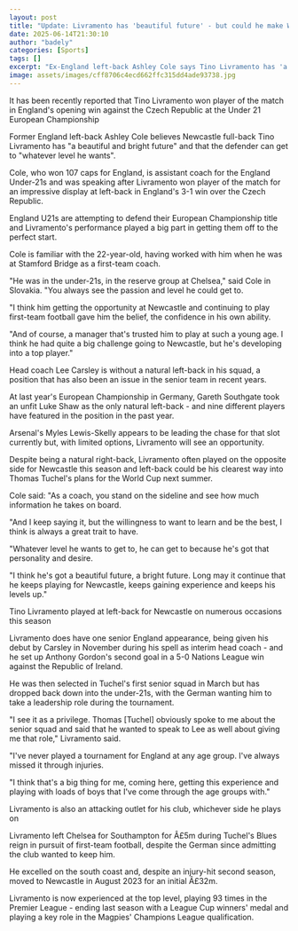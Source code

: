 ```yaml
---
layout: post
title: "Update: Livramento has 'beautiful future' - but could he make World Cup squad?"
date: 2025-06-14T21:30:10
author: "badely"
categories: [Sports]
tags: []
excerpt: "Ex-England left-back Ashley Cole says Tino Livramento has 'a beautiful and bright future' and can reach 'whatever level he wants'."
image: assets/images/cff8706c4ecd662ffc315dd4ade93738.jpg
---
```


It has been recently reported that Tino Livramento won player of the match in England's opening win against the Czech Republic at the Under 21 European Championship

Former England left-back Ashley Cole believes Newcastle full-back Tino Livramento has "a beautiful and bright future" and that the defender can get to "whatever level he wants".

Cole, who won 107 caps for England, is assistant coach for the England Under-21s and was speaking after Livramento won player of the match for an impressive display at left-back in England's 3-1 win over the Czech Republic.

England U21s are attempting to defend their European Championship title and Livramento's performance played a big part in getting them off to the perfect start.

Cole is familiar with the 22-year-old, having worked with him when he was at Stamford Bridge as a first-team coach.

"He was in the under-21s, in the reserve group at Chelsea," said Cole in Slovakia. "You always see the passion and level he could get to.

"I think him getting the opportunity at Newcastle and continuing to play first-team football gave him the belief, the confidence in his own ability.

"And of course, a manager that's trusted him to play at such a young age. I think he had quite a big challenge going to Newcastle, but he's developing into a top player." 

Head coach Lee Carsley is without a natural left-back in his squad, a position that has also been an issue in the senior team in recent years.

At last year's European Championship in Germany, Gareth Southgate took an unfit Luke Shaw as the only natural left-back - and nine different players have featured in the position in the past year.

Arsenal's Myles Lewis-Skelly appears to be leading the chase for that slot currently but, with limited options, Livramento will see an opportunity.

Despite being a natural right-back, Livramento often played on the opposite side for Newcastle this season and left-back could be his clearest way into Thomas Tuchel's plans for the World Cup next summer.

Cole said: "As a coach, you stand on the sideline and see how much information he takes on board.

"And I keep saying it, but the willingness to want to learn and be the best, I think is always a great trait to have.

"Whatever level he wants to get to, he can get to because he's got that personality and desire.

"I think he's got a beautiful future, a bright future. Long may it continue that he keeps playing for Newcastle, keeps gaining experience and keeps his levels up."

Tino Livramento played at left-back for Newcastle on numerous occasions this season

Livramento does have one senior England appearance, being given his debut by Carsley in November during his spell as interim head coach - and he set up Anthony Gordon's second goal in a 5-0 Nations League win against the Republic of Ireland.

He was then selected in Tuchel's first senior squad in March but has dropped back down into the under-21s, with the German wanting him to take a leadership role during the tournament.

"I see it as a privilege. Thomas [Tuchel] obviously spoke to me about the senior squad and said that he wanted to speak to Lee as well about giving me that role,"  Livramento said.

"I've never played a tournament for England at any age group. I've always missed it through injuries.

"I think that's a big thing for me, coming here, getting this experience and playing with loads of boys that I've come through the age groups with."

Livramento is also an attacking outlet for his club, whichever side he plays on

Livramento left Chelsea for Southampton for Â£5m during Tuchel's Blues reign in pursuit of first-team football, despite the German since admitting the club wanted to keep him.

He excelled on the south coast and, despite an injury-hit second season, moved to Newcastle in August 2023 for an initial Â£32m.

Livramento is now experienced at the top level, playing 93 times in the Premier League - ending last season with a League Cup winners' medal and playing a key role in the Magpies' Champions League qualification.

